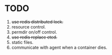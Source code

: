 TODO
=====

1. ~~use redis distributed lock.~~
2. resource control.
3. permdir on/off control.
4. ~~use redis replace etcd.~~
5. static files.
6. communicate with agent when a container dies.
